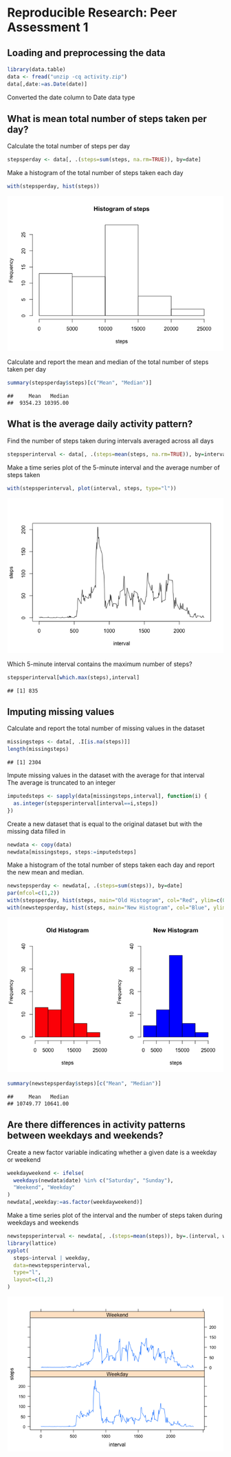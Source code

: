 # Reproducible Research: Peer Assessment 1


## Loading and preprocessing the data

```r
library(data.table)
data <- fread("unzip -cq activity.zip")
data[,date:=as.Date(date)]
```
Converted the date column to Date data type




## What is mean total number of steps taken per day?
Calculate the total number of steps per day

```r
stepsperday <- data[, .(steps=sum(steps, na.rm=TRUE)), by=date]
```

Make a histogram of the total number of steps taken each day

```r
with(stepsperday, hist(steps))
```

![](RepData_PeerAssessment1_files/figure-html/unnamed-chunk-3-1.png)<!-- -->

Calculate and report the mean and median of the total number of steps taken per day

```r
summary(stepsperday$steps)[c("Mean", "Median")]
```

```
##     Mean   Median 
##  9354.23 10395.00
```




## What is the average daily activity pattern?
Find the number of steps taken during intervals averaged across all days

```r
stepsperinterval <- data[, .(steps=mean(steps, na.rm=TRUE)), by=interval]
```

Make a time series plot of the 5-minute interval and the average number of steps taken

```r
with(stepsperinterval, plot(interval, steps, type="l"))
```

![](RepData_PeerAssessment1_files/figure-html/unnamed-chunk-6-1.png)<!-- -->

Which 5-minute interval contains the maximum number of steps?

```r
stepsperinterval[which.max(steps),interval]
```

```
## [1] 835
```




## Imputing missing values
Calculate and report the total number of missing values in the dataset

```r
missingsteps <- data[, .I[is.na(steps)]]
length(missingsteps)
```

```
## [1] 2304
```

Impute missing values in the dataset with the average for that interval  
The average is truncated to an integer

```r
imputedsteps <- sapply(data[missingsteps,interval], function(i) {
  as.integer(stepsperinterval[interval==i,steps])
})
```

Create a new dataset that is equal to the original dataset but with the missing
data filled in

```r
newdata <- copy(data)
newdata[missingsteps, steps:=imputedsteps]
```

Make a histogram of the total number of steps taken each day  and report the
new mean and median.

```r
newstepsperday <- newdata[, .(steps=sum(steps)), by=date]
par(mfcol=c(1,2))
with(stepsperday, hist(steps, main="Old Histogram", col="Red", ylim=c(0,40)))
with(newstepsperday, hist(steps, main="New Histogram", col="Blue", ylim=c(0,40)))
```

![](RepData_PeerAssessment1_files/figure-html/unnamed-chunk-11-1.png)<!-- -->

```r
summary(newstepsperday$steps)[c("Mean", "Median")]
```

```
##     Mean   Median 
## 10749.77 10641.00
```




## Are there differences in activity patterns between weekdays and weekends?
Create a new factor variable indicating whether a given date is a weekday or weekend

```r
weekdayweekend <- ifelse(
  weekdays(newdata$date) %in% c("Saturday", "Sunday"),
  "Weekend", "Weekday"
)
newdata[,weekday:=as.factor(weekdayweekend)]
```
Make a time series plot of the interval and the number of steps taken during
weekdays and weekends

```r
newstepsperinterval <- newdata[, .(steps=mean(steps)), by=.(interval, weekday)]
library(lattice)
xyplot(
  steps~interval | weekday,
  data=newstepsperinterval,
  type="l",
  layout=c(1,2)
)
```

![](RepData_PeerAssessment1_files/figure-html/unnamed-chunk-13-1.png)<!-- -->
